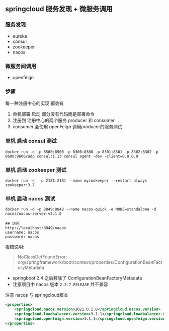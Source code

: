 ## springcloud 服务发现 + 微服务调用

### 服务发现
- eureka
- consul
- zookeeper
- nacos

### 微服务间调用
- openfeign

### 步骤
每一种注册中心的实现 都会有
1. 单机部署 启动 部分没有代码而是部署命令
2. 注册到 注册中心的两个服务 producer 和 consumer
3. consumer 会使用 openFeign 调用producer的服务测试

### 单机 启动 consul 测试
```shell
docker run -d -p 8500:8500 -p 8300:8300 -p 8301:8301 -p 8302:8302 -p 8600:8600/udp consul:1.13 consul agent -dev -client=0.0.0.0
```

### 单机 启动 zookeeper 测试
```shell
docker run -d  -p 2181:2181 --name myzookeeper --restart always zookeeper:3.7
```

### 单机 启动 nacos 测试
```shell
docker run -d -p 8849:8848 --name nacos-quick -e MODE=standalone -d nacos/nacos-server:v2.1.0

## 访问
http://localhost:8849/nacos
username: nacos 
password: nacos
```

报错说明:
> NoClassDefFoundError: org/springframework/boot/context/properties/ConfigurationBeanFactoryMetadata

- springboot 2.4 之后移除了 ConfigurationBeanFactoryMetadata
- 注意项目中 nacos 版本 `2.2.7.RELEASE` 并不兼容

注意 nacos 与 springcloud版本
```xml
<properties>
    <springcloud.nacos.version>2021.0.1.0</springcloud.nacos.version>
    <springcloud.loadbalancer.version>3.1.1</springcloud.loadbalancer.version>
    <springcloud.openfeign.version>3.1.1</springcloud.openfeign.version>
</properties>
```
